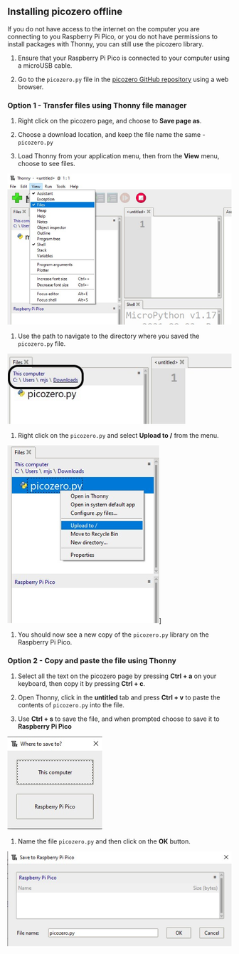 ## Installing picozero offline

If you do not have access to the internet on the computer you are connecting to you Raspberry Pi Pico, or you do not have permissions to install packages with Thonny, you can still use the picozero library.

1. Ensure that your Raspberry Pi Pico is connected to your computer using a microUSB cable.

1. Go to the `picozero.py` file in the [picozero GitHub repository](https://raw.githubusercontent.com/RaspberryPiFoundation/picozero/master/picozero/picozero.py?token=GHSAT0AAAAAABRLTKWZCT53CGKBFHMJGE54YSC762A) using a web browser.

### Option 1 - Transfer files using Thonny file manager

1. Right click on the picozero page, and choose to **Save page as**.

1. Choose a download location, and keep the file name the same - `picozero.py`

1. Load Thonny from your application menu, then from the **View** menu, choose to see files.

![View menu selected and files has been checked](images/view_files.jpg)

1. Use the path to navigate to the directory where you saved the `picozero.py` file.

![file path highlighted in the Files tab in Thonny](images/navigate_downloads.jpg)

1. Right click on the `picozero.py` and select **Upload to /** from the menu.

![context menu displayed with upload to / selected](images/upload_files.jpg)]

1. You should now see a new copy of the `picozero.py` library on the Raspberry Pi Pico.

### Option 2 - Copy and paste the file using Thonny

1. Select all the text on the picozero page by pressing **Ctrl + a** on your keyboard, then copy it by pressing **Ctrl + c**.

1. Open Thonny, click in the **untitled** tab and press **Ctrl + v** to paste the contents of `picozero.py` into the file.

1. Use **Ctrl + s** to save the file, and when prompted choose to save it to **Raspberry Pi Pico**

![save options show with This computer and Raspberry Pi Pico show](images/save_to.jpg)

1. Name the file `picozero.py` and then click on the **OK** button.

![picozero.py typed into the File name field and the OK and Cancel buttons shown](images/save_file.jpg)

